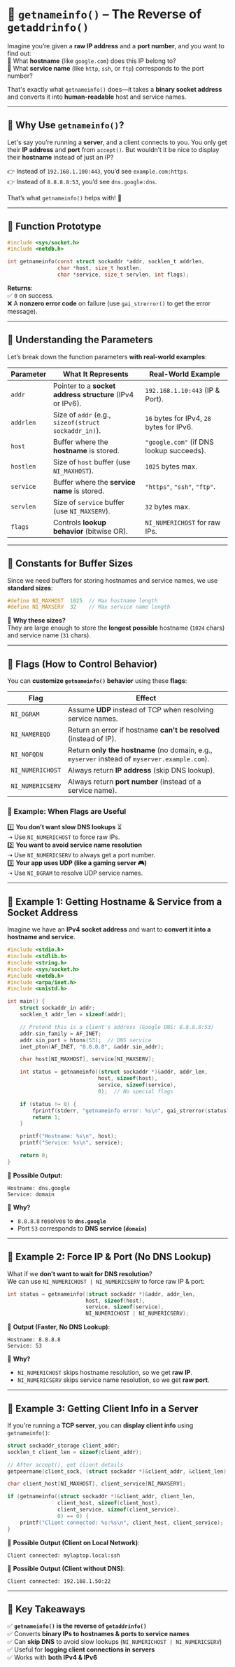 # **🔹 `getnameinfo()` – The Reverse of `getaddrinfo()`**
Imagine you’re given a **raw IP address** and a **port number**, and you want to find out:  
📌 What **hostname** (like `google.com`) does this IP belong to?  
📌 What **service name** (like `http`, `ssh`, or `ftp`) corresponds to the port number?  

That's exactly what `getnameinfo()` does—it takes a **binary socket address** and converts it into **human-readable** host and service names.

---

## **🔹 Why Use `getnameinfo()`?**
Let's say you’re running a **server**, and a client connects to you. You only get their **IP address** and **port** from `accept()`. But wouldn’t it be nice to display their **hostname** instead of just an IP?

👉 Instead of `192.168.1.100:443`, you’d see `example.com:https`.  
👉 Instead of `8.8.8.8:53`, you’d see `dns.google:dns`.

That’s what `getnameinfo()` helps with! 🎯  

---

## **🔹 Function Prototype**
```c
#include <sys/socket.h>
#include <netdb.h>

int getnameinfo(const struct sockaddr *addr, socklen_t addrlen,
                char *host, size_t hostlen,
                char *service, size_t servlen, int flags);
```
**Returns**:  
✅ `0` on success.  
❌ A **nonzero error code** on failure (use `gai_strerror()` to get the error message).

---

## **🔹 Understanding the Parameters**
Let’s break down the function parameters **with real-world examples**:

| **Parameter** | **What It Represents** | **Real-World Example** |
|--------------|------------------------|------------------------|
| `addr` | Pointer to a **socket address structure** (IPv4 or IPv6). | `192.168.1.10:443` (IP & Port). |
| `addrlen` | Size of `addr` (e.g., `sizeof(struct sockaddr_in)`). | `16` bytes for IPv4, `28` bytes for IPv6. |
| `host` | Buffer where the **hostname** is stored. | `"google.com"` (if DNS lookup succeeds). |
| `hostlen` | Size of `host` buffer (use `NI_MAXHOST`). | `1025` bytes max. |
| `service` | Buffer where the **service name** is stored. | `"https"`, `"ssh"`, `"ftp"`. |
| `servlen` | Size of `service` buffer (use `NI_MAXSERV`). | `32` bytes max. |
| `flags` | Controls **lookup behavior** (bitwise OR). | `NI_NUMERICHOST` for raw IPs. |

---

## **🔹 Constants for Buffer Sizes**
Since we need buffers for storing hostnames and service names, we use **standard sizes**:

```c
#define NI_MAXHOST  1025  // Max hostname length
#define NI_MAXSERV  32    // Max service name length
```

📌 **Why these sizes?**  
They are large enough to store the **longest possible** hostname (`1024` chars) and service name (`31` chars).

---

## **🔹 Flags (How to Control Behavior)**
You can **customize `getnameinfo()` behavior** using these **flags**:

| **Flag**          | **Effect** |
|------------------|------------|
| `NI_DGRAM`      | Assume **UDP** instead of TCP when resolving service names. |
| `NI_NAMEREQD`   | Return an error if hostname **can't be resolved** (instead of IP). |
| `NI_NOFQDN`     | Return **only the hostname** (no domain, e.g., `myserver` instead of `myserver.example.com`). |
| `NI_NUMERICHOST` | Always return **IP address** (skip DNS lookup). |
| `NI_NUMERICSERV` | Always return **port number** (instead of a service name). |

### **📌 Example: When Flags are Useful**
1️⃣ **You don’t want slow DNS lookups** ⏳  
   ➝ Use `NI_NUMERICHOST` to force raw IPs.  
2️⃣ **You want to avoid service name resolution**  
   ➝ Use `NI_NUMERICSERV` to always get a port number.  
3️⃣ **Your app uses UDP (like a gaming server 🎮)**  
   ➝ Use `NI_DGRAM` to resolve UDP service names.

---

## **🔹 Example 1: Getting Hostname & Service from a Socket Address**
Imagine we have an **IPv4 socket address** and want to **convert it into a hostname and service**.

```c
#include <stdio.h>
#include <stdlib.h>
#include <string.h>
#include <sys/socket.h>
#include <netdb.h>
#include <arpa/inet.h>
#include <unistd.h>

int main() {
    struct sockaddr_in addr;
    socklen_t addr_len = sizeof(addr);

    // Pretend this is a client's address (Google DNS: 8.8.8.8:53)
    addr.sin_family = AF_INET;
    addr.sin_port = htons(53);  // DNS service
    inet_pton(AF_INET, "8.8.8.8", &addr.sin_addr);

    char host[NI_MAXHOST], service[NI_MAXSERV];

    int status = getnameinfo((struct sockaddr *)&addr, addr_len,
                             host, sizeof(host),
                             service, sizeof(service),
                             0);  // No special flags

    if (status != 0) {
        fprintf(stderr, "getnameinfo error: %s\n", gai_strerror(status));
        return 1;
    }

    printf("Hostname: %s\n", host);
    printf("Service: %s\n", service);

    return 0;
}
```

🔹 **Possible Output:**
```
Hostname: dns.google
Service: domain
```
📌 **Why?**  
- `8.8.8.8` resolves to **`dns.google`**  
- Port `53` corresponds to **DNS service (`domain`)**

---

## **🔹 Example 2: Force IP & Port (No DNS Lookup)**
What if we **don’t want to wait for DNS resolution**?  
We can use `NI_NUMERICHOST | NI_NUMERICSERV` to force raw IP & port:

```c
int status = getnameinfo((struct sockaddr *)&addr, addr_len,
                         host, sizeof(host),
                         service, sizeof(service),
                         NI_NUMERICHOST | NI_NUMERICSERV);
```

🔹 **Output (Faster, No DNS Lookup)**:
```
Hostname: 8.8.8.8
Service: 53
```
📌 **Why?**  
- `NI_NUMERICHOST` skips hostname resolution, so we get **raw IP**.  
- `NI_NUMERICSERV` skips service name resolution, so we get **raw port**.

---

## **🔹 Example 3: Getting Client Info in a Server**
If you're running a **TCP server**, you can **display client info** using `getnameinfo()`:

```c
struct sockaddr_storage client_addr;
socklen_t client_len = sizeof(client_addr);

// After accept(), get client details
getpeername(client_sock, (struct sockaddr *)&client_addr, &client_len);

char client_host[NI_MAXHOST], client_service[NI_MAXSERV];

if (getnameinfo((struct sockaddr *)&client_addr, client_len,
                client_host, sizeof(client_host),
                client_service, sizeof(client_service),
                0) == 0) {
    printf("Client connected: %s:%s\n", client_host, client_service);
}
```

🔹 **Possible Output (Client on Local Network)**:
```
Client connected: mylaptop.local:ssh
```
🔹 **Possible Output (Client without DNS)**:
```
Client connected: 192.168.1.50:22
```

---

## **🔹 Key Takeaways**
✅ **`getnameinfo()` is the reverse of `getaddrinfo()`**  
✅ Converts **binary IPs to hostnames & ports to service names**  
✅ Can **skip DNS** to avoid slow lookups (`NI_NUMERICHOST | NI_NUMERICSERV`)  
✅ Useful for **logging client connections in servers**  
✅ Works with **both IPv4 & IPv6**
